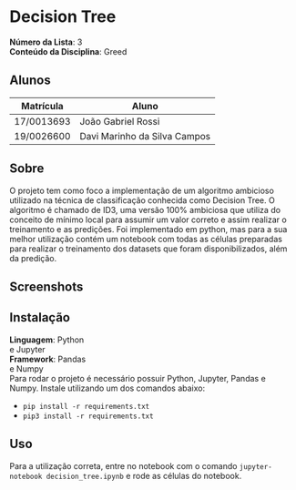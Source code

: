# Decision Tree

**Número da Lista**: 3<br>
**Conteúdo da Disciplina**: Greed<br>

## Alunos
|Matrícula | Aluno |
| -- | -- |
| 17/0013693  |  João Gabriel Rossi |
| 19/0026600  |  Davi Marinho da Silva Campos |

## Sobre 
O projeto tem como foco a implementação de um algoritmo ambicioso utilizado na técnica de classificação conhecida como Decision Tree. O algoritmo é chamado de ID3, uma versão 100% ambiciosa que utiliza do conceito de mínimo local para assumir um valor correto e assim realizar o treinamento e as predições. Foi implementado em python, mas para a sua melhor utilização contém um notebook com todas as células preparadas para realizar o treinamento dos datasets que foram disponibilizados, além da predição.

## Screenshots

## Instalação 
**Linguagem**: Python<br> e Jupyter<br>
**Framework**: Pandas<br> e Numpy<br> 
Para rodar o projeto é necessário possuir Python, Jupyter, Pandas e Numpy.
Instale utilizando um dos comandos abaixo:
- `pip install -r requirements.txt`
- `pip3 install -r requirements.txt`

## Uso 
Para a utilização correta, entre no notebook com o comando 
`jupyter-notebook decision_tree.ipynb`
e rode as células do notebook.





